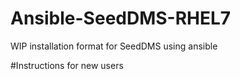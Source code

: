 # Ansible-SeedDMS-RHEL7
WIP installation format for SeedDMS using ansible

#Instructions for new users

